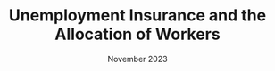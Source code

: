 ---
title: Unemployment Insurance and the Allocation of Workers
date: "November 2023"
authors: 
- ["admin"]
author_notes: 
- "University of Oxford"
links: 
    - name: Paper
    - url: 'uploads/jmp.pdf'

# Slides (optional).
#   Associate this project with Markdown slides.
#   Simply enter your slide deck's filename without extension.
#   E.g. `slides = "example-slides"` references `content/slides/example-slides.md`.
#   Otherwise, set `slides = ""`.

# Draft
---